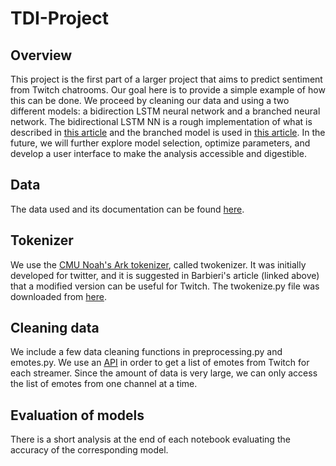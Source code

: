 # TDI-Project

## Overview
This project is the first part of a larger project that aims to predict sentiment from Twitch chatrooms. Our goal here is to provide a simple example of how this can be done. We proceed by cleaning our data and using a two different models: a bidirection LSTM neural network and a branched neural network. The bidirectional LSTM NN is a rough implementation of what is described in [this article](https://pdfs.semanticscholar.org/1260/f76d10ec66dda257070ce4dcdbab800ec501.pdf) and the branched model is used in [this article](https://vermaabhi23.github.io/publication/2017UEMCON1.pdf). In the future, we will further explore model selection, optimize parameters, and develop a user interface to make the analysis accessible and digestible.

## Data
The data used and its documentation can be found [here](https://dataverse.harvard.edu/dataset.xhtml?persistentId=doi:10.7910/DVN/VE0IVQ).

## Tokenizer
We use the [CMU Noah's Ark tokenizer](http://www.cs.cmu.edu/~ark/TweetNLP/), called twokenizer. It was initially developed for twitter, and it is suggested in Barbieri's article (linked above) that a modified version can be useful for Twitch. The twokenize.py file was downloaded from [here](https://github.com/myleott/ark-twokenize-py).

## Cleaning data
We include a few data cleaning functions in preprocessing.py and emotes.py. We use an [API](https://dev.twitch.tv/docs/v5/reference/chat/#get-all-chat-emoticons) in order to get a list of emotes from Twitch for each streamer. Since the amount of data is very large, we can only access the list of emotes from one channel at a time.

## Evaluation of models
There is a short analysis at the end of each notebook evaluating the accuracy of the corresponding model.
